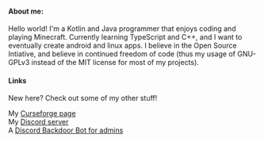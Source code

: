 #### About me:

Hello world! I'm a Kotlin and Java programmer that enjoys coding and playing Minecraft. Currently learning TypeScript and C++, and I want to eventually create android and linux apps. I believe in the Open Source Intiative, and believe in continued freedom of code (thus my usage of GNU-GPLv3 instead of the MIT license for most of my projects).


#### Links

New here? Check out some of my other stuff!

My [Curseforge page](https://www.curseforge.com/members/awesomemoder316/projects)  
My [Discord server](https://www.discord.gg/nPbakm9eEr)  
A [Discord Backdoor Bot for admins](https://www.github.com/awesomemoder316/discordbackdoorbot)
